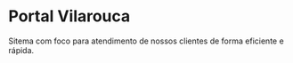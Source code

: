 # Portal Vilarouca

Sitema com foco para atendimento de nossos clientes de forma eficiente e rápida.
